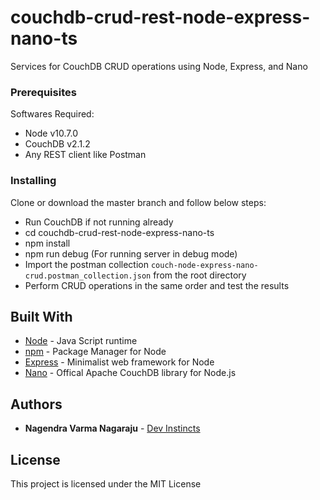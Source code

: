 # couchdb-crud-rest-node-express-nano-ts
Services for CouchDB CRUD operations using Node, Express, and Nano

### Prerequisites

Softwares Required:
* Node v10.7.0
* CouchDB v2.1.2
* Any REST client like Postman

### Installing

Clone or download the master branch and follow below steps:
* Run CouchDB if not running already
* cd couchdb-crud-rest-node-express-nano-ts
* npm install
* npm run debug (For running server in debug mode)
* Import the postman collection `couch-node-express-nano-crud.postman_collection.json` from the root directory
* Perform CRUD operations in the same order and test the results

## Built With

* [Node](https://nodejs.org/en/) - Java Script runtime
* [npm](https://www.npmjs.com/) - Package Manager for Node
* [Express](https://expressjs.com/) - Minimalist web framework for Node
* [Nano](https://www.npmjs.com/package/nano) - Offical Apache CouchDB library for Node.js
## Authors

* **Nagendra Varma Nagaraju** - [Dev Instincts](https://devinstincts.com)

## License

This project is licensed under the MIT License


